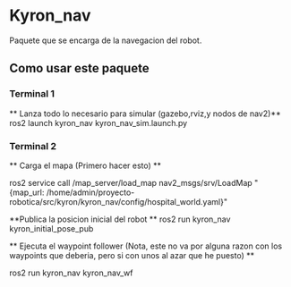 # Kyron_nav

Paquete que se encarga de la navegacion del robot.

## Como usar este paquete

### Terminal 1

** Lanza todo lo necesario para simular (gazebo,rviz,y nodos de nav2)**
ros2 launch kyron_nav kyron_nav_sim.launch.py 


### Terminal 2

** Carga el mapa (Primero hacer esto) **

ros2 service call /map_server/load_map nav2_msgs/srv/LoadMap "{map_url: /home/admin/proyecto-robotica/src/kyron/kyron_nav/config/hospital_world.yaml}"

**Publica la posicion inicial del robot **
ros2 run kyron_nav kyron_initial_pose_pub

** Ejecuta el waypoint follower (Nota, este no va por alguna razon con los waypoints que deberia, pero si con unos al azar que he puesto) **

ros2 run kyron_nav kyron_nav_wf



